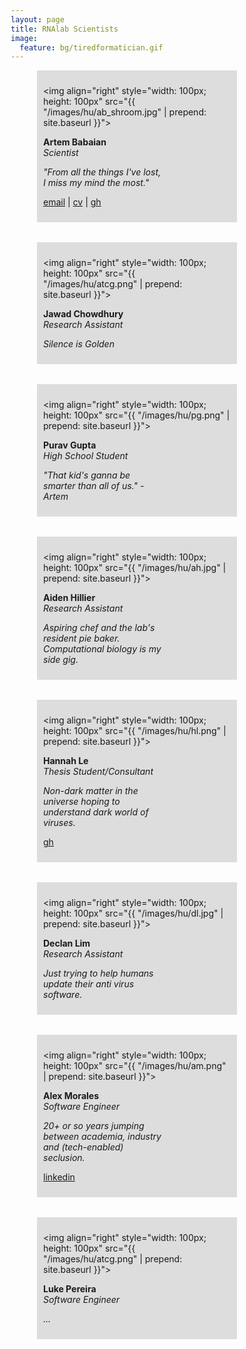 ```yaml
---
layout: page
title: RNAlab Scientists
image:
  feature: bg/tiredformatician.gif
---
```


<style>
* {
  box-sizing: border-box;
  }
/* Create three equal columns that floats next to each other */
.human {
  flex: 0 0 45%;
  /* float: left; */
  width: 45%;
  /* height: 120px; */
  padding: 10px;
  /*height: 100px; /* Should be removed. Only for demonstration */
  min-width: 320px;
}
</style>

<div style="display: flex; flex-wrap: wrap; gap: 32px; justify-content: space-around; width: 100%;">
<div class="human" style="background-color:#ddd;">

  <img align="right" style="width: 100px; height: 100px" 
  src="{{ "/images/hu/ab_shroom.jpg" | prepend: site.baseurl }}">
  
  <b>Artem Babaian</b> <br>
  <i>Scientist</i>
  <p style="width: calc(100% - 100px - 8px);"><i>"From all the things I've lost, I miss my mind the most."</i></p>
  <p><a href="mailto:{{ site.owner.email }}">email</a> | <a href="http://rRNA.ca">cv</a> | <a href="https://github.com/ababaian">gh</a> </p>

</div>

<div class="human" style="background-color:#ddd;">

  <img align="right" style="width: 100px; height: 100px" 
  src="{{ "/images/hu/atcg.png" | prepend: site.baseurl }}">
  
  <b>Jawad Chowdhury</b> <br>
  <i>Research Assistant</i>
  <p style="width: calc(100% - 100px - 8px);"><i>Silence is Golden</i></p>

</div>

<div class="human" style="background-color:#ddd;">

  <img align="right" style="width: 100px; height: 100px" 
  src="{{ "/images/hu/pg.png" | prepend: site.baseurl }}">
  
  <b>Purav Gupta</b> <br>
  <i>High School Student</i>
  <p style="width: calc(100% - 100px - 8px);"><i>"That kid's ganna be smarter than all of us." -Artem</i></p>

</div>

<div class="human" style="background-color:#ddd;">

  <img align="right" style="width: 100px; height: 100px" 
  src="{{ "/images/hu/ah.jpg" | prepend: site.baseurl }}">
  
  <b>Aiden Hillier</b> <br>
  <i>Research Assistant</i>
  <p style="width: calc(100% - 100px - 8px);"><i>Aspiring chef and the lab's resident pie baker. Computational biology is my side gig.</i></p>

</div>

<div class="human" style="background-color:#ddd;">

  <img align="right" style="width: 100px; height: 100px" 
  src="{{ "/images/hu/hl.png" | prepend: site.baseurl }}">
  
  <b>Hannah Le</b> <br>
  <i>Thesis Student/Consultant</i>
  <p style="width: calc(100% - 100px - 8px);"><i>Non-dark matter in the universe hoping to understand dark world of viruses.</i></p>
  <p><a href="https://github.com/hannahhanle">gh</a> </p>

</div>

<div class="human" style="background-color:#ddd;">

  <img align="right" style="width: 100px; height: 100px" 
  src="{{ "/images/hu/dl.jpg" | prepend: site.baseurl }}">
  
  <b>Declan Lim</b> <br>
  <i>Research Assistant</i>
  <p style="width: calc(100% - 100px - 8px);"><i>Just trying to help humans update their anti virus software.</i></p>

</div>

<div class="human" style="background-color:#ddd;">

  <img align="right" style="width: 100px; height: 100px" 
  src="{{ "/images/hu/am.png" | prepend: site.baseurl }}">
  
  <b>Alex Morales</b> <br>
  <i>Software Engineer</i>
  <p style="width: calc(100% - 100px - 8px);"><i>20+ or so years jumping between academia, industry and (tech-enabled) seclusion.</i></p>
  <p><a href="https://www.linkedin.com/in/moralestapia/">linkedin</a> </p>

</div>

<div class="human" style="background-color:#ddd;">

  <img align="right" style="width: 100px; height: 100px" 
  src="{{ "/images/hu/atcg.png" | prepend: site.baseurl }}">
  
  <b>Luke Pereira</b> <br>
  <i>Software Engineer</i>
  <p style="width: calc(100% - 100px - 8px);"><i>...</i></p>

</div>

</div>
